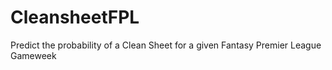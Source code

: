 # CleansheetFPL
Predict the probability of a Clean Sheet for a given Fantasy Premier League Gameweek
